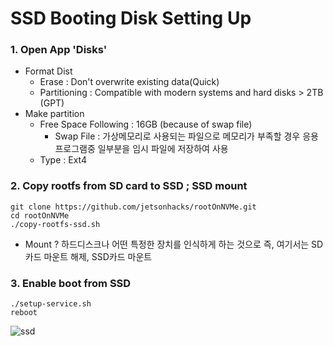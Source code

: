 SSD Booting Disk Setting Up
===

### 1. Open App 'Disks'
+ Format Dist 
  + Erase : Don't overwrite existing data(Quick)
  + Partitioning : Compatible with modern systems and hard disks > 2TB (GPT)
+ Make partition
  + Free Space Following : 16GB (because of swap file)
    + Swap File : 가상메모리로 사용되는 파일으로 메모리가 부족할 경우 응용프로그램중 일부분을 임시 파일에 저장하여 사용
  + Type : Ext4

### 2. Copy rootfs from SD card to SSD ; SSD mount

```
git clone https://github.com/jetsonhacks/rootOnNVMe.git 
cd rootOnNVMe
./copy-rootfs-ssd.sh
```
+ Mount ? 하드디스크나 어떤 특정한 장치를 인식하게 하는 것으로 즉, 여기서는 SD카드 마운트 해제, SSD카드 마운트 

### 3. Enable boot from SSD
```
./setup-service.sh
reboot
```
![ssd](https://user-images.githubusercontent.com/108650199/177741278-24d917dc-65c9-4d3b-9b93-f8b768ae3328.png)
